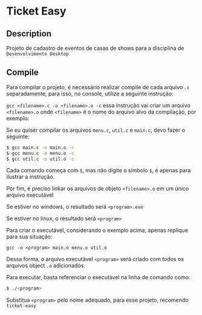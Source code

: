 # Ticket Easy

## Description
Projeto de cadastro de eventos de casas de shows para a disciplina de `Desenvolvimento Desktop`

## Compile

Para compilar o projeto, é necessário realizar compile de cada arquivo `.c` separadamente, para isso, no console, utilize a seguinte instrução:

`gcc <filename>.c -o <filename>.o -c`
essa instrução vai criar um arquivo `<filename>.o` onde `<filename>` é o nome do arquivo alvo da compilação, por exemplo:

Se eu quiser compilar os arquivos `menu.c`, `util.c` e `main.c`, devo fazer o seguinte:

```bash
$ gcc main.c -o main.o -c
$ gcc menu.c -o menu.o -c
$ gcc util.c -o util.o -c
```

Cada comando começa com `$`, mas não digite o símbolo `$`, é apenas para ilustrar a instrução.

Por fim, é preciso linkar os arquivos de objeto `<filename>.o` em um único arquivo executável

Se estiver no windows, o resultado será `<program>.exe`

Se estiver no linux, o resultado será `<program>`

Para criar o executável, considerando o exemplo acima, apenas replique para sua situação:

`gcc -o <program> main.o menu.o util.o`

Dessa forma, o arquivo executável `<program>` será criado com todos os arquivos object `.o` adicionados.

Para executar, basta referenciar o executável na linha de comando como:

```bash
$ ./<program>
```

Substitua `<program>` pelo nome adequado, para esse projeto, recomendo `ticket-easy`
